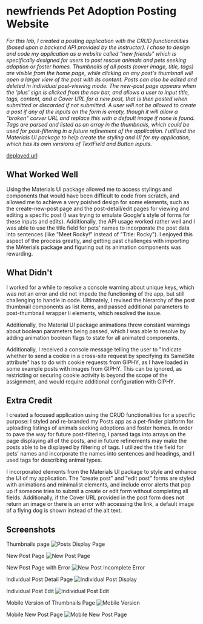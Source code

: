# newfriends Pet Adoption Posting Website

*For this lab, I created a posting application with the CRUD functionalities (based upon a backend API provided by the instructor). I chose to design and code my application as a website called "new friends" which is specifically designed for users to post rescue animals and pets seeking adoption or foster homes. Thumbnails of all posts (cover image, title, tags) are visible from the home page, while clicking on any post's thumbnail will open a larger view of the post with its content. Posts can also be edited and deleted in individual post-viewing mode. The new-post page appears when the 'plus' sign is clicked from the nav bar, and allows a user to input title, tags, content, and a Cover URL for a new post, that is then posted when submitted or discarded if not submitted. A user will not be allowed to create a post if any of the inputs on the form is empty, though it will allow a "broken" corver URL and replace this with a default image if none is found. Tags are parsed and listed as an array in the thumbnails, which could be used for post-filtering in a future refinement of the application. I utilized the Materials UI package to help create the styling and UI for my application, which has its own versions of TextField and Button inputs.*

[deployed url](https://adorable-fairy-ad7b02.netlify.app/)

## What Worked Well

Using the Materials UI package allowed me to access stylings and components that would have been difficult to code from scratch, and allowed me to achieve a very poished design for some elements, such as the create-new-post page and the post-detail/edit pages for viewing and editing a specific post (I was trying to emulate Google's style of forms for these inputs and edits). Additionally, the API usage worked rather well and I was able to use the title field for pets' names to incorporate the post data into sentences (like "Meet Rocky!" instead of "Title: Rocky"). I enjoyed this aspect of the process greatly, and getting past challenges with importing the MAterials package and figuring out its animation components was rewarding.

## What Didn't

I worked for a while to resolve a console warning about unique keys, which was not an error and did not impede the functioning of the app, but still challenging to handle in code. Ultimately, I revised the hierarchy of the post thumbnail components as list items, and passed additional parameters to post-thumbnail wrapper li elements, which resolved the issue.

Additionally, the Material UI package animations threw constant warnings about boolean parameters being passed, which I was able to resolve by adding animation boolean flags to state for all animated components.

Additionally, I received a console message telling the user to "Indicate whether to send a cookie in a cross-site request by specifying its SameSite attribute" has to do with cookie requests from GIPHY, as I have loaded in some example posts with images from GIPHY. This can be ignored, as restricting or securing cookie activity is beyond the scope of the assignment, and would require additional configuration with GIPHY.

## Extra Credit

I created a focused application using the CRUD functionalities for a specific purpose: I styled and re-branded my Posts app as a pet-finder platform for uploading listings of animals seeking adoptions and foster homes. In order to pave the way for future post-filtering, I parsed tags into arrays on the page displaying all of the posts, and in future refinements may make the posts able to be displayed by filtering of tags. I utilized the title field for pets' names and incorporate the names into sentences and headings, and I used tags for describing animal types.

I incorporated elements from the Materials UI package to style and enhance the UI of my application. The "create post" and "edit post" forms are styled with animations and minimalist elements, and include error alerts that pop up if someone tries to submit a create or edit form without completing all fields. Additionally, if the Cover URL provided in the post form does not return an image or there is an error with accessing the link, a default image of a flying dog is shown instead of the alt text.

## Screenshots

Thumbnails page
![Posts Display Page](./src/img/screenshotposts.png)

New Post Page
![New Post Page](./src/img/screenshotnewpost.png)

New Post Page with Error
![New Post Incomplete Error](./src/img/newposterror.png)

Individual Post Detail Page
![Individual Post Display](./src/img/screenshotpostview.png)

Individual Post Edit
![Individual Post Edit](./src/img/screenshotpostedit.png)

Mobile Version of Thumbnails Page
![Mobile Version](./src/img/mobileversionpostsapp.png)

Mobile New Post Page
![Mobile New Post Page](./src/img/mobilenewpost.png)
